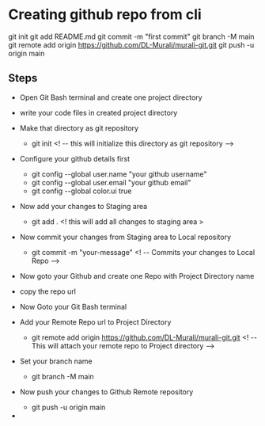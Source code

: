 # Creating github repo from cli

git init
git add README.md
git commit -m "first commit"
git branch -M main
git remote add origin https://github.com/DL-Murali/murali-git.git
git push -u origin main

## Steps

- Open Git Bash terminal and create one project directory
- write your code files in created project directory
- Make that directory as git repository
  - git init <! -- this will initialize this directory as git repository -->

- Configure your github details first
  - git config --global user.name "your github username"
  - git config --global user.email "your github email"
  - git config --global color.ui true


- Now add your changes to Staging area
  - git add .  <! this will add all changes to staging area >

- Now commit your changes from Staging area to Local repository
  - git commit -m "your-message"    <! -- Commits your changes to Local Repo -->

- Now goto your Github and create one Repo with Project Directory name
- copy the repo url

- Now Goto your Git Bash terminal
- Add your Remote Repo url to Project Directory
  - git remote add origin https://github.com/DL-Murali/murali-git.git     <! -- This will attach your remote repo to Project directory -->

- Set your branch name
  - git branch -M main

- Now push your changes to Github Remote repository
  - git push -u origin main
- 

